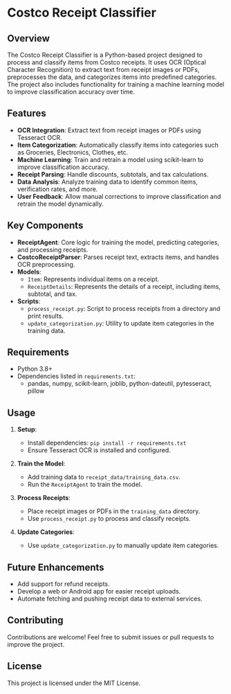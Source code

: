 # Costco Receipt Classifier

## Overview
The Costco Receipt Classifier is a Python-based project designed to process and classify items from Costco receipts. It uses OCR (Optical Character Recognition) to extract text from receipt images or PDFs, preprocesses the data, and categorizes items into predefined categories. The project also includes functionality for training a machine learning model to improve classification accuracy over time.

## Features
- **OCR Integration**: Extract text from receipt images or PDFs using Tesseract OCR.
- **Item Categorization**: Automatically classify items into categories such as Groceries, Electronics, Clothes, etc.
- **Machine Learning**: Train and retrain a model using scikit-learn to improve classification accuracy.
- **Receipt Parsing**: Handle discounts, subtotals, and tax calculations.
- **Data Analysis**: Analyze training data to identify common items, verification rates, and more.
- **User Feedback**: Allow manual corrections to improve classification and retrain the model dynamically.

## Key Components
- **ReceiptAgent**: Core logic for training the model, predicting categories, and processing receipts.
- **CostcoReceiptParser**: Parses receipt text, extracts items, and handles OCR preprocessing.
- **Models**:
  - `Item`: Represents individual items on a receipt.
  - `ReceiptDetails`: Represents the details of a receipt, including items, subtotal, and tax.
- **Scripts**:
  - `process_receipt.py`: Script to process receipts from a directory and print results.
  - `update_categorization.py`: Utility to update item categories in the training data.

## Requirements
- Python 3.8+
- Dependencies listed in `requirements.txt`:
  - pandas, numpy, scikit-learn, joblib, python-dateutil, pytesseract, pillow

## Usage
1. **Setup**:
   - Install dependencies: `pip install -r requirements.txt`
   - Ensure Tesseract OCR is installed and configured.

2. **Train the Model**:
   - Add training data to `receipt_data/training_data.csv`.
   - Run the `ReceiptAgent` to train the model.

3. **Process Receipts**:
   - Place receipt images or PDFs in the `training_data` directory.
   - Use `process_receipt.py` to process and classify receipts.

4. **Update Categories**:
   - Use `update_categorization.py` to manually update item categories.

## Future Enhancements
- Add support for refund receipts.
- Develop a web or Android app for easier receipt uploads.
- Automate fetching and pushing receipt data to external services.

## Contributing
Contributions are welcome! Feel free to submit issues or pull requests to improve the project.

## License
This project is licensed under the MIT License.
